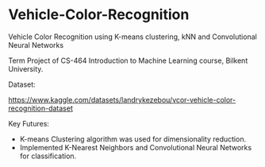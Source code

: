 # Vehicle-Color-Recognition
Vehicle Color Recognition using K-means clustering, kNN and Convolutional Neural Networks


Term Project of CS-464 Introduction to Machine Learning course, Bilkent University.




Dataset:

https://www.kaggle.com/datasets/landrykezebou/vcor-vehicle-color-recognition-dataset

Key Futures:

- K-means Clustering algorithm was used for dimensionality reduction.
- Implemented K-Nearest Neighbors and Convolutional Neural Networks for classification.
